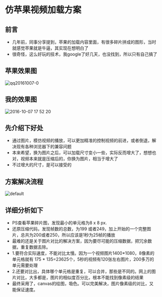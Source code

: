 # 仿苹果视频加载方案

## 前言
- 几年前，同事分享提到，苹果的加载内容里面，有很多碎片拼成的图形，当时就感觉苹果就是牛逼，其实现在想明白了
- 很奇怪，这么好玩的技术，我google了好几天，也没找到，所以只有自己搞了

## 苹果效果图
![qq20161007-0](https://cloud.githubusercontent.com/assets/3349863/19190141/5d918610-8cce-11e6-8f1c-32ec24c6de62.png)

## 我的效果图
![2016-10-07 17 52 20](https://cloud.githubusercontent.com/assets/3349863/19186280/22d52e5c-8cb8-11e6-9e58-c187525f5195.gif)

## 先介绍下好处

- 通过图片，模仿视频的播放，可以更加精准的控制视频的前进，或者倒退，解决现有各种浏览器下的兼容问题
- 本来希望，换为图片之后，可以加载尺寸变小一些，实际反而增大了，想想也对，视频本来就是压缩后的，你换为图片，相当于增大了
- 不过增大的尺寸，是可以接受的

## 方案解决流程

![default](https://cloud.githubusercontent.com/assets/3349863/19190929/b4ec7614-8cd2-11e6-89aa-05f958faf114.png)

## 详细分析如下
- PS查看苹果碎片图，发现最小的单元格为8 x 8 px.
- 还原压缩代码，发现帧数的总数，为199 或者249，加上开始的一个完整图片，总共为200或者250，所以应该是1秒为25帧的播放
- 最难的还是关于图片对比的解决方案，因为要尽可能的压缩数据，把冗余数据，重复数据去除。
- 1.要符合实际速度，不能对比太慢。因为一个视频图片1400*1080，8像素的单元格就有 175 * 135=23625个，5秒的视频有120张左右图片，200多万的单元需要处理 
- 2.还要对比出，具体哪个单元格是重复，可以合并，那些是不同的。网上的图片对比，大多都是，图片的相似度百分比，根本不能找到像素级的结果
- 最终采用了，canvas的绘图，吸色。可以完美解决，图片像素级的对比，又能保证速度。
